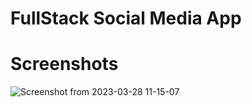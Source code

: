 # FullStack Social Media App
# Screenshots
![Screenshot from 2023-03-28 11-15-07](https://user-images.githubusercontent.com/119648597/228144777-67041a57-ecca-40ff-83d4-c36951f12fce.png)


